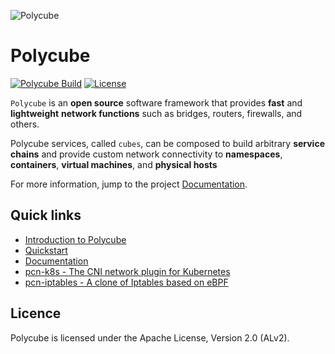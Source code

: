 ![Polycube](Documentation/images/polycube-logo.png )

# Polycube

[![Polycube Build](https://github.com/Morpheus-compiler/polycube/actions/workflows/polycube-test.yml/badge.svg)](https://github.com/Morpheus-compiler/polycube/actions/workflows/polycube-test.yml)
[![License](https://img.shields.io/badge/License-Apache%202.0-blue.svg)](http://www.apache.org/licenses/LICENSE-2.0)

``Polycube`` is an **open source** software framework that provides **fast** and **lightweight** **network functions** such as bridges, routers, firewalls, and others.

Polycube services, called `cubes`, can be composed to build arbitrary **service chains** and provide custom network connectivity to **namespaces**, **containers**, **virtual machines**, and **physical hosts**

For more information, jump to the project [Documentation](https://polycube-network.readthedocs.io/en/latest/).


## Quick links
 - [Introduction to Polycube](https://polycube-network.readthedocs.io/en/latest/intro.html)
 - [Quickstart](https://polycube-network.readthedocs.io/en/latest/quickstart.html)
 - [Documentation](https://polycube-network.readthedocs.io/en/latest/)
 - [pcn-k8s - The CNI network plugin for Kubernetes](https://polycube-network.readthedocs.io/en/latest/components/k8s/pcn-kubernetes.html)
 - [pcn-iptables - A clone of Iptables based on eBPF](https://polycube-network.readthedocs.io/en/latest/components/iptables/pcn-iptables.html)


## Licence
Polycube is licensed under the Apache License, Version 2.0 (ALv2).

